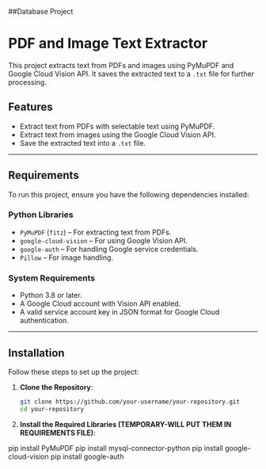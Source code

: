 ##Database Project

# PDF and Image Text Extractor

This project extracts text from PDFs and images using PyMuPDF and Google Cloud Vision API. It saves the extracted text to a `.txt` file for further processing.

## Features

- Extract text from PDFs with selectable text using PyMuPDF.
- Extract text from images using the Google Cloud Vision API.
- Save the extracted text into a `.txt` file.

---

## Requirements

To run this project, ensure you have the following dependencies installed:

### Python Libraries

- `PyMuPDF` (`fitz`) – For extracting text from PDFs.
- `google-cloud-vision` – For using Google Vision API.
- `google-auth` – For handling Google service credentials.
- `Pillow` – For image handling.

### System Requirements

- Python 3.8 or later.
- A Google Cloud account with Vision API enabled.
- A valid service account key in JSON format for Google Cloud authentication.

---

## Installation

Follow these steps to set up the project:

1. **Clone the Repository**:

   ```bash
   git clone https://github.com/your-username/your-repository.git
   cd your-repository
2. **Install the Required Libraries (TEMPORARY-WILL PUT THEM IN REQUIREMENTS FILE)**:

pip install PyMuPDF
pip install mysql-connector-python
pip install google-cloud-vision
pip install google-auth

